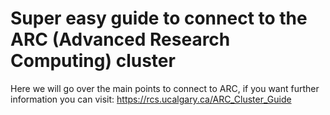 # Super easy guide to connect to the ARC (Advanced Research Computing) cluster
Here we will go over the main points to connect to ARC, if you want further information you can visit: https://rcs.ucalgary.ca/ARC_Cluster_Guide
